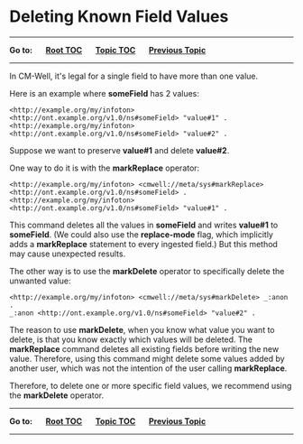 # Deleting Known Field Values #

----

**Go to:** &nbsp;&nbsp;&nbsp;&nbsp; [**Root TOC**](CM-Well.RootTOC.md) &nbsp;&nbsp;&nbsp;&nbsp; [**Topic TOC**](DevGuide.BestPractices.TOC.md) &nbsp;&nbsp;&nbsp;&nbsp; [**Previous Topic**](DevGuide.BestPractices.StreamingMethods.md)

----

In CM-Well, it's legal for a single field to have more than one value.

Here is an example where **someField** has 2 values:

    <http://example.org/my/infoton> <http://ont.example.org/v1.0/ns#someField> "value#1" .
    <http://example.org/my/infoton> <http://ont.example.org/v1.0/ns#someField> "value#2" .
    
Suppose we want to preserve **value#1** and delete **value#2**.

One way to do it is with the **markReplace** operator:

    <http://example.org/my/infoton> <cmwell://meta/sys#markReplace> <http://ont.example.org/v1.0/ns#someField> .
    <http://example.org/my/infoton> <http://ont.example.org/v1.0/ns#someField> "value#1" .

This command deletes all the values in **someField** and writes **value#1** to **someField**.
(We could also use the **replace-mode** flag, which implicitly adds a **markReplace** statement to every ingested field.) But this method may cause unexpected results.

The other way is to use the **markDelete** operator to specifically delete the unwanted value:

    <http://example.org/my/infoton> <cmwell://meta/sys#markDelete> _:anon .
    _:anon <http://ont.example.org/v1.0/ns#someField> "value#2" .

The reason to use **markDelete**, when you know what value you want to delete, is that you know exactly which values will be deleted. The **markReplace** command deletes all existing fields before writing the new value. Therefore, using this command might delete some values added by another user, which was not the intention of the user calling **markReplace**.

Therefore, to delete one or more specific field values, we recommend using the **markDelete** operator.

----

**Go to:** &nbsp;&nbsp;&nbsp;&nbsp; [**Root TOC**](CM-Well.RootTOC.md) &nbsp;&nbsp;&nbsp;&nbsp; [**Topic TOC**](DevGuide.BestPractices.TOC.md) &nbsp;&nbsp;&nbsp;&nbsp; [**Previous Topic**](DevGuide.BestPractices.StreamingMethods.md)

----